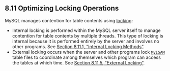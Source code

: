 ## 8.11 Optimizing Locking Operations

MySQL manages contention for table contents using [locking](https://dev.mysql.com/doc/refman/8.0/en/glossary.html#glos_locking): 

- Internal locking is performed within the MySQL server itself to manage contention for table contents by multiple threads. This type of locking is internal because it is performed entirely by the server and involves no other programs. See [Section 8.11.1, “Internal Locking Methods”](https://dev.mysql.com/doc/refman/8.0/en/internal-locking.html). 
- External locking occurs when the server and other programs lock [`MyISAM`](https://dev.mysql.com/doc/refman/8.0/en/myisam-storage-engine.html) table files to coordinate among themselves which program can access the tables at which time. See [Section 8.11.5, “External Locking”](https://dev.mysql.com/doc/refman/8.0/en/external-locking.html). 